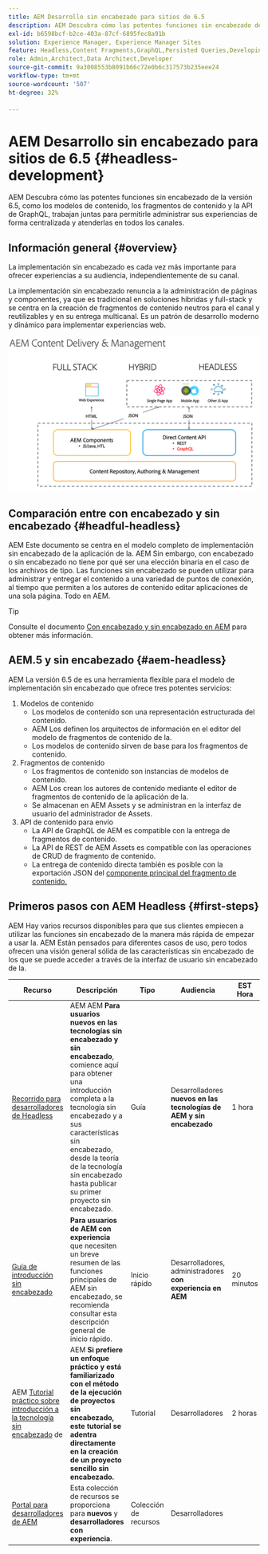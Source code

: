 ```yaml
---
title: AEM Desarrollo sin encabezado para sitios de 6.5
description: AEM Descubra cómo las potentes funciones sin encabezado de la versión 6.5, como los modelos de contenido, los fragmentos de contenido y la API de GraphQL, trabajan juntas para permitirle administrar sus experiencias de forma centralizada y atenderlas en todos los canales.
exl-id: b6598bcf-b2ce-403a-87cf-6895fec8a91b
solution: Experience Manager, Experience Manager Sites
feature: Headless,Content Fragments,GraphQL,Persisted Queries,Developing
role: Admin,Architect,Data Architect,Developer
source-git-commit: 9a3008553b8091b66c72e0b6c317573b235eee24
workflow-type: tm+mt
source-wordcount: '507'
ht-degree: 32%

---
```


# AEM Desarrollo sin encabezado para sitios de 6.5 {#headless-development}

AEM Descubra cómo las potentes funciones sin encabezado de la versión 6.5, como los modelos de contenido, los fragmentos de contenido y la API de GraphQL, trabajan juntas para permitirle administrar sus experiencias de forma centralizada y atenderlas en todos los canales.

## Información general {#overview}

La implementación sin encabezado es cada vez más importante para ofrecer experiencias a su audiencia, independientemente de su canal.

La implementación sin encabezado renuncia a la administración de páginas y componentes, ya que es tradicional en soluciones híbridas y full-stack y se centra en la creación de fragmentos de contenido neutros para el canal y reutilizables y en su entrega multicanal. Es un patrón de desarrollo moderno y dinámico para implementar experiencias web.

![Modelos de implementación de AEM](/help/sites-developing/headless/getting-started/assets/aem-implementation-models.png)

## Comparación entre con encabezado y sin encabezado {#headful-headless}

AEM Este documento se centra en el modelo completo de implementación sin encabezado de la aplicación de la. AEM Sin embargo, con encabezado o sin encabezado no tiene por qué ser una elección binaria en el caso de los archivos de tipo. Las funciones sin encabezado se pueden utilizar para administrar y entregar el contenido a una variedad de puntos de conexión, al tiempo que permiten a los autores de contenido editar aplicaciones de una sola página. Todo en AEM.

>[!TIP]
>
>Consulte el documento [Con encabezado y sin encabezado en AEM](/help/sites-developing/headful-headless.md) para obtener más información.

## AEM.5 y sin encabezado {#aem-headless}

AEM La versión 6.5 de es una herramienta flexible para el modelo de implementación sin encabezado que ofrece tres potentes servicios:

1. Modelos de contenido
   * Los modelos de contenido son una representación estructurada del contenido.
   * AEM Los definen los arquitectos de información en el editor del modelo de fragmentos de contenido de la.
   * Los modelos de contenido sirven de base para los fragmentos de contenido.
1. Fragmentos de contenido
   * Los fragmentos de contenido son instancias de modelos de contenido.
   * AEM Los crean los autores de contenido mediante el editor de fragmentos de contenido de la aplicación de la.
   * Se almacenan en AEM Assets y se administran en la interfaz de usuario del administrador de Assets.
1. API de contenido para envío
   * La API de GraphQL de AEM es compatible con la entrega de fragmentos de contenido.
   * La API de REST de AEM Assets es compatible con las operaciones de CRUD de fragmento de contenido.
   * La entrega de contenido directa también es posible con la exportación JSON del [componente principal del fragmento de contenido.](https://experienceleague.adobe.com/docs/experience-manager-core-components/using/components/content-fragment-component.html?lang=es)

## Primeros pasos con AEM Headless {#first-steps}

AEM Hay varios recursos disponibles para que sus clientes empiecen a utilizar las funciones sin encabezado de la manera más rápida de empezar a usar la. AEM Están pensados para diferentes casos de uso, pero todos ofrecen una visión general sólida de las características sin encabezado de los que se puede acceder a través de la interfaz de usuario sin encabezado de la.

| Recurso | Descripción | Tipo | Audiencia | EST Hora |
|---|---|---|---|---|
| [Recorrido para desarrolladores de Headless](/help/journey-headless/developer/overview.md) | AEM AEM **Para usuarios nuevos en las tecnologías sin encabezado y sin encabezado**, comience aquí para obtener una introducción completa a la tecnología sin encabezado y a sus características sin encabezado, desde la teoría de la tecnología sin encabezado hasta publicar su primer proyecto sin encabezado. | Guía  | Desarrolladores **nuevos en las tecnologías de AEM y sin encabezado** | 1 hora |
| [Guía de introducción sin encabezado](/help/sites-developing/headless/getting-started/introduction.md) | **Para usuarios de AEM con experiencia** que necesiten un breve resumen de las funciones principales de AEM sin encabezado, se recomienda consultar esta descripción general de inicio rápido. | Inicio rápido | Desarrolladores, administradores **con experiencia en AEM** | 20 minutos |
| AEM [Tutorial práctico sobre introducción a la tecnología sin encabezado](https://experienceleague.adobe.com/docs/experience-manager-learn/getting-started-with-aem-headless/graphql/multi-step/overview.html?lang=es) de | AEM **Si prefiere un enfoque práctico y está familiarizado con el método de la ejecución de proyectos sin encabezado, este tutorial se adentra directamente en la creación de un proyecto sencillo sin encabezado.** | Tutorial | Desarrolladores | 2 horas |
| [Portal para desarrolladores de AEM](https://experienceleague.adobe.com/landing/experience-manager/headless/developer.html?lang=es) | Esta colección de recursos se proporciona para **nuevos** y **desarrolladores con experiencia**. | Colección de recursos | Desarrolladores | |
